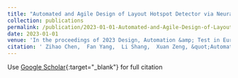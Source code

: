 ```yaml
---
title: "Automated and Agile Design of Layout Hotspot Detector via Neural Architecture Search"
collection: publications
permalink: /publication/2023-01-01-Automated-and-Agile-Design-of-Layout-Hotspot-Detector-via-Neural-Architecture-Search
date: 2023-01-01
venue: 'In the proceedings of 2023 Design, Automation &amp; Test in Europe Conference &amp; Exhibition (DATE)'
citation: ' Zihao Chen,  Fan Yang,  Li Shang,  Xuan Zeng, &quot;Automated and Agile Design of Layout Hotspot Detector via Neural Architecture Search.&quot; In the proceedings of 2023 Design, Automation &amp; Test in Europe Conference &amp; Exhibition (DATE), 2023.'
---
```

Use [Google Scholar](https://scholar.google.com/scholar?q=Automated+and+Agile+Design+of+Layout+Hotspot+Detector+via+Neural+Architecture+Search){:target="_blank"} for full citation